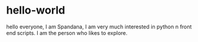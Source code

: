 # hello-world
hello everyone,
I am Spandana, I am very much interested in python n front end scripts.
I am the person who likes to explore.

